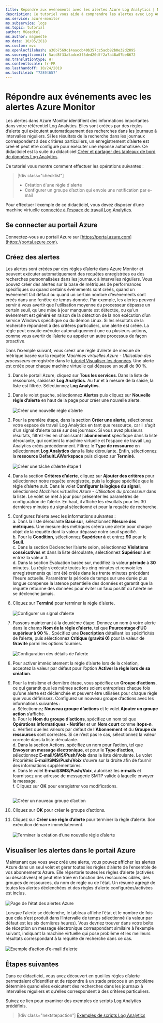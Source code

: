 ```yaml
---
title: Répondre aux événements avec les alertes Azure Log Analytics | Microsoft Docs
description: Ce tutoriel vous aide à comprendre les alertes avec Log Analytics qui vous permettent d’identifier les informations importantes dans votre espace de travail, vous avertissent à un stade précoce de l’existence de problèmes ou appellent des actions pour tenter de les corriger.
ms.service: azure-monitor
ms.subservice: logs
ms.topic: tutorial
author: MGoedtel
ms.author: magoedte
ms.date: 10/05/2018
ms.custom: mvc
ms.openlocfilehash: a30b7569c14aaccb40b357cc5acb82b0e32d2895
ms.sourcegitcommit: 5acd8f33a5adce3f5ded20dff2a7a48a07be8672
ms.translationtype: HT
ms.contentlocale: fr-FR
ms.lasthandoff: 10/24/2019
ms.locfileid: "72894657"
---
```

# <a name="respond-to-events-with-azure-monitor-alerts"></a>Répondre aux événements avec les alertes Azure Monitor
Les alertes dans Azure Monitor identifient des informations importantes dans votre référentiel Log Analytics. Elles sont créées par des règles d’alerte qui exécutent automatiquement des recherches dans les journaux à intervalles réguliers. Si les résultats de la recherche dans les journaux correspondent à des critères particuliers, un enregistrement d’alerte est créé et peut être configuré pour exécuter une réponse automatisée.  Ce didacticiel est la suite du didacticiel [Créer et partager des tableaux de bord de données Log Analytics](tutorial-logs-dashboards.md).   

Ce tutoriel vous montre comment effectuer les opérations suivantes :

> [!div class="checklist"]
> * Création d'une règle d'alerte
> * Configurer un groupe d’action qui envoie une notification par e-mail

Pour effectuer l’exemple de ce didacticiel, vous devez disposer d’une machine virtuelle [connectée à l’espace de travail Log Analytics](../../azure-monitor/learn/quick-collect-azurevm.md).  

## <a name="sign-in-to-azure-portal"></a>Se connecter au portail Azure
Connectez-vous au portail Azure sur [https://portal.azure.com](https://portal.azure.com). 

## <a name="create-alerts"></a>Créez des alertes
Les alertes sont créées par des règles d’alerte dans Azure Monitor et peuvent exécuter automatiquement des requêtes enregistrées ou des recherches personnalisées dans les journaux à intervalles réguliers.  Vous pouvez créer des alertes sur la base de métriques de performances spécifiques ou quand certains événements sont créés, quand un événement fait défaut ou quand un certain nombre d’événements sont créés dans une fenêtre de temps donnée.  Par exemple, les alertes peuvent servir à vous avertir que l’utilisation moyenne du processeur dépasse un certain seuil, qu’une mise à jour manquante est détectée, ou qu’un événement est généré en raison de la détection de la non exécution d’un service Windows spécifique ou du démon Linux.  Si les résultats de la recherche répondent à des critères particuliers, une alerte est créée. La règle peut ensuite exécuter automatiquement une ou plusieurs actions, comme vous avertir de l’alerte ou appeler un autre processus de façon proactive. 

Dans l’exemple suivant, vous créez une règle d’alerte de mesure de métrique basée sur la requête *Machines virtuelles Azure - Utilisation des processeurs* enregistrée dans le [tutoriel Visualiser les données](tutorial-logs-dashboards.md).  Une alerte est créée pour chaque machine virtuelle qui dépasse un seuil de 90 %.  

1. Dans le portail Azure, cliquez sur **Tous les services**. Dans la liste de ressources, saisissez **Log Analytics**. Au fur et à mesure de la saisie, la liste est filtrée. Sélectionnez **Log Analytics**.
2. Dans le volet gauche, sélectionnez **Alertes** puis cliquez sur **Nouvelle règle d’alerte** en haut de la page pour créer une nouvelle alerte.<br><br> ![Créer une nouvelle règle d’alerte](./media/tutorial-response/alert-rule-02.png)<br>
3. Pour la première étape, dans la section **Créer une alerte**, sélectionnez votre espace de travail Log Analytics en tant que ressource, car il s’agit d’un signal d’alerte basé sur des journaux.  Si vous avez plusieurs résultats, filtrez-les en choisissant l’**abonnement** spécifique dans la liste déroulante, qui contient la machine virtuelle et l’espace de travail Log Analytics créés précédemment.  Filtrez le **Type de ressource** en sélectionnant **Log Analytics** dans la liste déroulante.  Enfin, sélectionnez la **ressource** **DefaultLAWorkspace** puis cliquez sur **Terminé**.<br><br> ![Créer une tâche d’alerte étape 1](./media/tutorial-response/alert-rule-03.png)<br>
4. Dans la section **Critères d’alerte**, cliquez sur **Ajouter des critères** pour sélectionner notre requête enregistrée, puis la logique spécifiée que la règle d’alerte suit.  Dans le volet **Configurer la logique du signal**, sélectionnez *Machines virtuelles Azure - Utilisation du processeur* dans la liste.  Le volet se met à jour pour présenter les paramètres de configuration de l’alerte.  En haut, il affiche les résultats pour les 30 dernières minutes du signal sélectionné et pour la requête de recherche.  
5. Configurez l’alerte avec les informations suivantes :  
   a. Dans la liste déroulante **Basé sur**, sélectionnez **Mesure des métriques**.  Une mesure des métriques créera une alerte pour chaque objet de la requête dont la valeur dépasse notre seuil spécifié.  
   b. Pour la **Condition**, sélectionnez **Supérieur à** et entrez **90** pour le **Seuil**.  
   c. Dans la section Déclencher l’alerte selon, sélectionnez **Violations consécutives** et dans la liste déroulante, sélectionnez **Supérieur à** et entrez la valeur 3.  
   d. Dans la section Évaluation basée sur, modifiez la valeur **période** à **30** minutes. La règle s’exécute toutes les cinq minutes et renvoie les enregistrements qui ont été créés dans les trente minutes précédant l’heure actuelle.  Paramétrer la période de temps sur une durée plus longue compense la latence potentielle des données et garantit que la requête retourne des données pour éviter un faux positif où l’alerte ne se déclenche jamais.  
6. Cliquez sur **Terminé** pour terminer la règle d’alerte.<br><br> ![Configurer un signal d’alerte](./media/tutorial-response/alert-signal-logic-02.png)<br> 
7. Passons maintenant à la deuxième étape. Donnez un nom à votre alerte dans le champ **Nom de la règle d’alerte**, tel que **Pourcentage d’UC supérieur à 90 %** .  Spécifiez une **Description** détaillant les spécificités de l’alerte, puis sélectionnez **Critique (gravité 0)** pour la valeur de **Gravité** parmi les options fournies.<br><br> ![Configuration des détails de l’alerte](./media/tutorial-response/alert-signal-logic-04.png)<br>
8. Pour activer immédiatement la règle d’alerte lors de la création, acceptez la valeur par défaut pour l’option **Activer la règle lors de sa création**.
9. Pour la troisième et dernière étape, vous spécifiez un **Groupe d’actions**, ce qui garantit que les mêmes actions soient entreprises chaque fois qu’une alerte est déclenchée et peuvent être utilisées pour chaque règle que vous définissez.  Configurez un nouveau groupe d’actions avec les informations suivantes :  
   a. Sélectionnez **Nouveau groupe d’actions** et le volet **Ajouter un groupe action** s’affiche.  
   b. Pour le **Nom du groupe d’actions**, spécifiez un nom tel que **Opérations informatiques - Notifier** et un **Nom court** comme **itops-n**.  
   c. Vérifiez que les valeurs par défaut de l’**Abonnement** et du **Groupe de ressources** sont correctes. Si ce n’est pas le cas, sélectionnez la valeur correcte dans la liste déroulante.   
   d. Dans la section Actions, spécifiez un nom pour l’action, tel que **Envoyer un message électronique**, et pour le **Type d’action**, sélectionnez **E-mail/SMS/Push/Voix** dans la liste déroulante. Le volet Propriétés **E-mail/SMS/Push/Voix** s’ouvre sur la droite afin de fournir des informations supplémentaires.  
   e. Dans le volet **E-mail/SMS/Push/Voix**, autorisez les **e-mails** et fournissez une adresse de messagerie SMTP valide à laquelle envoyer le message.  
   f. Cliquez sur **OK** pour enregistrer vos modifications.<br><br> 

    ![Créer un nouveau groupe d’action](./media/tutorial-response/action-group-properties-01.png)

10. Cliquez sur **OK** pour créer le groupe d’actions. 
11. Cliquez sur **Créer une règle d’alerte** pour terminer la règle d’alerte. Son exécution démarre immédiatement.<br><br> ![Terminer la création d’une nouvelle règle d’alerte](./media/tutorial-response/alert-rule-01.png)<br> 

## <a name="view-your-alerts-in-azure-portal"></a>Visualiser les alertes dans le portail Azure
Maintenant que vous avez créé une alerte, vous pouvez afficher les alertes Azure dans un seul volet et gérer toutes les règles d’alerte de l’ensemble de vos abonnements Azure. Elle répertorie toutes les règles d’alerte (activées ou désactivées) et peut être triée en fonction des ressources cibles, des groupes de ressources, du nom de règle ou de l’état. Un résumé agrégé de toutes les alertes déclenchées et des règles d’alerte configurées/activées est inclus.<br><br> ![Page de l’état des alertes Azure](./media/tutorial-response/azure-alerts-02.png)  

Lorsque l’alerte se déclenche, le tableau affiche l’état et le nombre de fois que cela s’est produit dans l’intervalle de temps sélectionné (la valeur par défaut est les six dernières heures).  Vous devriez trouver dans votre boîte de réception un message électronique correspondant similaire à l’exemple suivant, indiquant la machine virtuelle qui pose problème et les meilleurs résultats correspondant à la requête de recherche dans ce cas.<br><br> ![Exemple d’action d’e-mail d’alerte](./media/tutorial-response/azure-alert-email-notification-01.png)

## <a name="next-steps"></a>Étapes suivantes
Dans ce didacticiel, vous avez découvert en quoi les règles d’alerte permettaient d’identifier et de répondre à un stade précoce à un problème déterminé quand elles exécutent des recherches dans les journaux à intervalles réguliers et qu’elles correspondent à des critères particuliers.

Suivez ce lien pour examiner des exemples de scripts Log Analytics prédéfinis.  

> [!div class="nextstepaction"]
> [Exemples de scripts Log Analytics](../../azure-monitor/platform/powershell-samples.md)
